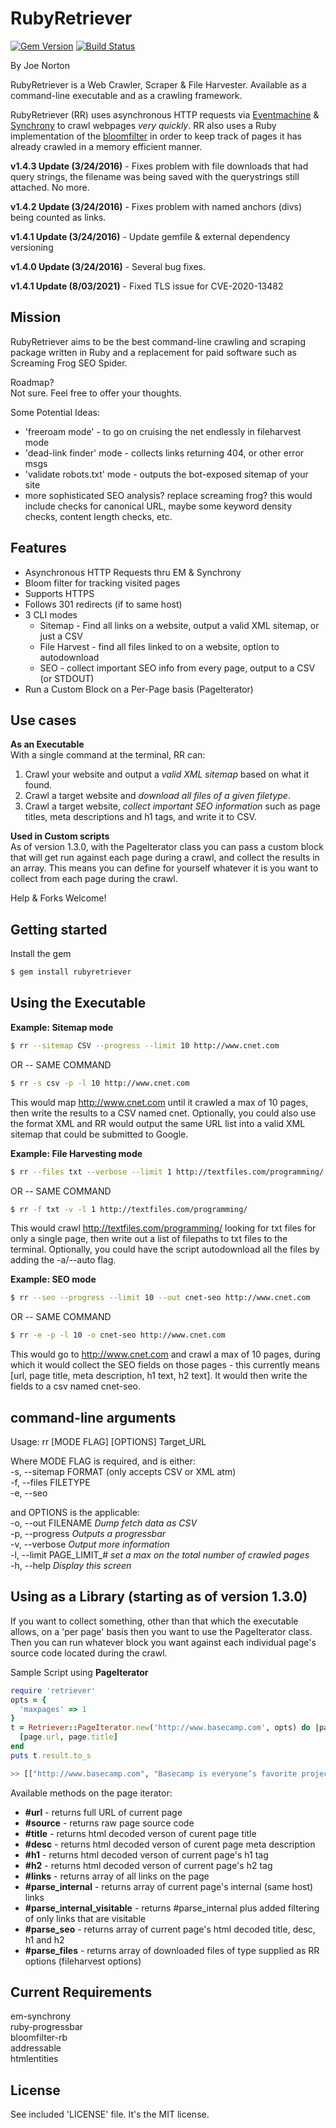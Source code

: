 RubyRetriever
==============
[![Gem Version](https://badge.fury.io/rb/rubyretriever.svg)](http://badge.fury.io/rb/rubyretriever)  [![Build Status](https://travis-ci.org/joenorton/rubyretriever.svg?branch=master)](https://travis-ci.org/joenorton/rubyretriever)  
  
By Joe Norton  

RubyRetriever is a Web Crawler, Scraper & File Harvester. Available as a command-line executable and as a crawling framework.

RubyRetriever (RR) uses asynchronous HTTP requests via [Eventmachine](https://github.com/eventmachine/eventmachine) & [Synchrony](https://github.com/igrigorik/em-synchrony) to crawl webpages *very quickly*. RR also uses a Ruby implementation of the [bloomfilter](https://github.com/igrigorik/bloomfilter-rb) in order to keep track of pages it has already crawled in a memory efficient manner.  

**v1.4.3 Update (3/24/2016)** - Fixes problem with file downloads that had query strings, the filename was being saved with the querystrings still attached. No more.

**v1.4.2 Update (3/24/2016)** - Fixes problem with named anchors (divs) being counted as links.

**v1.4.1 Update (3/24/2016)** - Update gemfile & external dependency versioning

**v1.4.0 Update (3/24/2016)** - Several bug fixes.

**v1.4.1 Update (8/03/2021)** - Fixed TLS issue for CVE-2020-13482


Mission  
-------
RubyRetriever aims to be the best command-line crawling and scraping package written in Ruby and a replacement for paid software such as Screaming Frog SEO Spider.    


Roadmap?  
Not sure. Feel free to offer your thoughts.  

Some Potential Ideas:  
* 'freeroam mode' - to go on cruising the net endlessly in fileharvest mode  
* 'dead-link finder' mode - collects links returning 404, or other error msgs    
* 'validate robots.txt' mode - outputs the bot-exposed sitemap of your site  
* more sophisticated SEO analysis? replace screaming frog? this would include checks for canonical URL, maybe some keyword density checks, content length checks, etc.    

Features  
--------  
* Asynchronous HTTP Requests thru EM & Synchrony  
* Bloom filter for tracking visited pages
* Supports HTTPS  
* Follows 301 redirects (if to same host)  
* 3 CLI modes  
	* Sitemap - Find all links on a website, output a valid XML sitemap, or just a CSV  
	* File Harvest - find all files linked to on a website, option to autodownload  
	* SEO  - collect important SEO info from every page, output to a CSV (or STDOUT)  
* Run a Custom Block on a Per-Page basis (PageIterator)  

Use cases  
---------
**As an Executable**  
With a single command at the terminal, RR can:  
1. Crawl your website and output a *valid XML sitemap* based on what it found.  
2. Crawl a target website and *download all files of a given filetype*.  
3. Crawl a target website, *collect important SEO information* such as page titles, meta descriptions and h1 tags, and write it to CSV.  

**Used in Custom scripts**  
As of version 1.3.0, with the PageIterator class you can pass a custom block that will get run against each page during a crawl, and collect the results in an array. This means you can define for yourself whatever it is you want to collect from each page during the crawl.  

Help & Forks Welcome!  
  
Getting started   
-----------
Install the gem
```sh
$ gem install rubyretriever
```  
  

Using the Executable  
--------------------
 **Example: Sitemap mode**  
```sh
$ rr --sitemap CSV --progress --limit 10 http://www.cnet.com
```  
OR -- SAME COMMAND  
```sh
$ rr -s csv -p -l 10 http://www.cnet.com
```  
  
This would map http://www.cnet.com until it crawled a max of 10 pages, then write the results to a CSV named cnet. Optionally, you could also use the format XML and RR would output the same URL list into a valid XML sitemap that could be submitted to Google.  
  
 **Example: File Harvesting mode**  
```sh
$ rr --files txt --verbose --limit 1 http://textfiles.com/programming/
```  
OR -- SAME COMMAND  
```sh
$ rr -f txt -v -l 1 http://textfiles.com/programming/
```  
  
This would crawl http://textfiles.com/programming/ looking for txt files for only a single page, then write out a list of filepaths to txt files to the terminal. Optionally, you could have the script autodownload all the files by adding the -a/--auto flag.

**Example: SEO mode**  
```sh
$ rr --seo --progress --limit 10 --out cnet-seo http://www.cnet.com
```  
OR -- SAME COMMAND  
```sh
$ rr -e -p -l 10 -o cnet-seo http://www.cnet.com
```  
  
This would go to http://www.cnet.com and crawl a max of 10 pages, during which it would collect the SEO fields on those pages - this currently means [url, page title, meta description, h1 text, h2 text]. It would then write the fields to a csv named cnet-seo.
  

command-line arguments
-----------------------
Usage: rr [MODE FLAG] [OPTIONS] Target_URL  

Where MODE FLAG is required, and is either:  
	-s, --sitemap FORMAT  (only accepts CSV or XML atm)  
	-f, --files FILETYPE  
	-e, --seo  
  
and OPTIONS is the applicable:  
    -o, --out FILENAME                  *Dump fetch data as CSV*  
    -p, --progress						*Outputs a progressbar*  
    -v, --verbose                       *Output more information*  
    -l, --limit PAGE_LIMIT_#            *set a max on the total number of crawled pages*  
    -h, --help                          *Display this screen*  
  

Using as a Library (starting as of version 1.3.0)  
------------------

If you want to collect something, other than that which the executable allows, on a 'per page' basis then you want to use the PageIterator class. Then you can run whatever block you want against each individual page's source code located during the crawl.   

Sample Script using **PageIterator**  
```ruby
require 'retriever'
opts = {
  'maxpages' => 1
}
t = Retriever::PageIterator.new('http://www.basecamp.com', opts) do |page|
  [page.url, page.title]
end
puts t.result.to_s
```

```sh
>> [["http://www.basecamp.com", "Basecamp is everyone’s favorite project management app."]]  
```  
Available methods on the page iterator:  
* **#url** - returns full URL of current page  
* **#source** - returns raw page source code  
* **#title** - returns html decoded verson of curent page title  
* **#desc** - returns html decoded verson of curent page meta description  
* **#h1**  - returns html decoded verson of current page's h1 tag  
* **#h2**  - returns html decoded verson of current page's h2 tag
* **#links** - returns array of all links on the page  
* **#parse_internal** - returns array of current page's internal (same host) links  
* **#parse_internal_visitable** - returns #parse_internal plus added filtering of only links that are visitable  
* **#parse_seo** - returns array of current page's html decoded title, desc, h1 and h2  
* **#parse_files** - returns array of downloaded files of type supplied as RR options (fileharvest options)  


Current Requirements
------------ 
em-synchrony  
ruby-progressbar  
bloomfilter-rb  
addressable  
htmlentities  

License
-------  
See included 'LICENSE' file. It's the MIT license.
